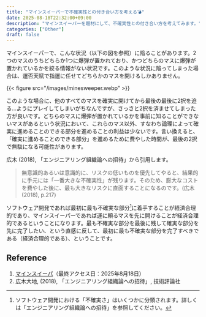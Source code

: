 ```yaml
---
title: "マインスイーパーで不確実性との付き合い方を考える💣"
date: 2025-08-18T22:32:00+09:00
description: "マインスイーパーを題材にして、不確実性との付き合い方を考えてみます。"
categories: ["Other"]
draft: false
---
```


マインスイーパーで、こんな状況（以下の図を参照）に陥ることがあります。2つのマスのうちどちらか1つに爆弾が置かれており、かつどちらのマスに爆弾が置かれているかを絞る情報がない状況です。このような状況に陥ってしまった場合は、運否天賦で指運に任せてどちらかのマスを開けるしかありません。

{{< figure src="/images/minesweeper.webp" >}}

このような場合に、他のすべてのマスを確実に開けてから最後の最後に2択を迫る...ようにプレイしてしまいがちなんですが、さっさと2択を済ませてしまった方が良いです。どちらのマスに爆弾が置かれているかを事前に知ることができないマスがあるという状況において、これらのマス以外、すなわち論理によって確実に進めることのできる部分を進めることの利益は少ないです。言い換えると、「確実に進めることのできる部分」を進めるために費やした時間が、最後の2択で無駄になる可能性があります。

広木 (2018), 「エンジニアリング組織論への招待」から引用します。

> 無意識的あるいは意識的に、リスクの低いものを優先してやると、結果的に手元には「一番大きな不確実性」が残ります。そのため、膨大なコストを費やした後に、最も大きなリスクに直面することになるのです。(広木 (2018), p.217)

ソフトウェア開発であれば最初に最も不確実な部分[^1]に着手することが経済合理的であり、マインスイーパーであれば運に頼るマスを先に開けることが経済合理的であるということになります。最も不確実な部分を最後に残して確実な部分を先に完了したい、という直感に反して、最初に最も不確実な部分を完了すべきである（経済合理的である）、ということです。

[^1]: ソフトウェア開発における「不確実さ」はいくつかに分類されます。詳しくは「エンジニアリング組織論への招待」を参照してください。

## Reference

1. [マインスイーパ](https://ja.wikipedia.org/wiki/%E3%83%9E%E3%82%A4%E3%83%B3%E3%82%B9%E3%82%A4%E3%83%BC%E3%83%91)（最終アクセス日：2025年8月18日）
2. 広木大地, (2018), 「エンジニアリング組織論への招待」, 技術評論社
